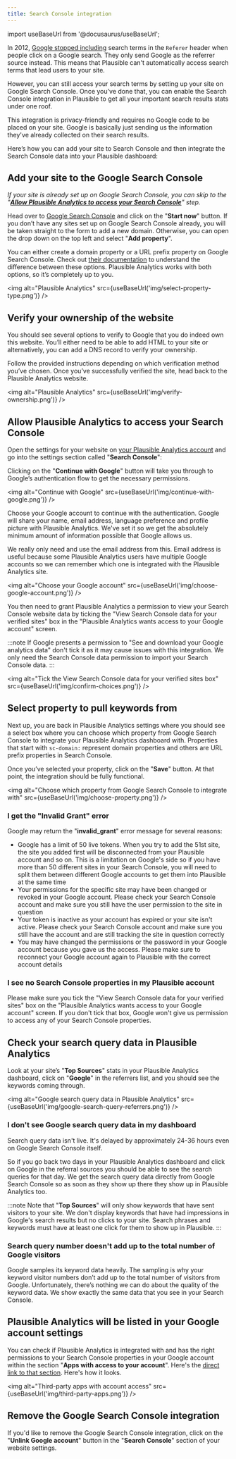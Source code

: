 ```yaml
---
title: Search Console integration
--- 
```


import useBaseUrl from '@docusaurus/useBaseUrl';

In 2012, [Google stopped including](https://webmasters.googleblog.com/2012/03/upcoming-changes-in-googles-http.html) search terms in the `Referer` header when people click on a Google search. They only send Google as the referrer source instead. This means that Plausible can't automatically access search terms that lead users to your site.

However, you can still access your search terms by setting up your site on Google Search Console. Once you’ve done that, you can enable the Search Console integration in Plausible to get all your important search results stats under one roof.

This integration is privacy-friendly and requires no Google code to be placed on your site. Google is basically just sending us the information they've already collected on their search results.

Here’s how you can add your site to Search Console and then integrate the Search Console data into your Plausible dashboard:

## Add your site to the Google Search Console

_If your site is already set up on Google Search Console, you can skip to the "**[Allow Plausible Analytics to access your Search Console](#allow-plausible-analytics-to-access-your-search-console)**" step._

Head over to [Google Search Console](https://search.google.com/search-console/) and click on the "**Start now**" button. If you don’t have any sites set up on Google Search Console already, you will be taken straight to the form to add a new domain. Otherwise, you can open the drop down on the top left and select "**Add property**".

You can either create a domain property or a URL prefix property on Google Search Console. Check out [their documentation](https://support.google.com/webmasters/answer/34592?hl=en) to understand the difference between these options. Plausible Analytics works with both options, so it’s completely up to you.

<img alt="Plausible Analytics" src={useBaseUrl('img/select-property-type.png')} />

## Verify your ownership of the website

You should see several options to verify to Google that you do indeed own this website. You’ll either need to be able to add HTML to your site or alternatively, you can add a DNS record to verify your ownership.

Follow the provided instructions depending on which verification method you’ve chosen. Once you’ve successfully verified the site, head back to the Plausible Analytics website.

<img alt="Plausible Analytics" src={useBaseUrl('img/verify-ownership.png')} />

## Allow Plausible Analytics to access your Search Console

Open the settings for your website on [your Plausible Analytics account](https://plausible.io/sites) and go into the settings section called "**Search Console**":

Clicking on the "**Continue with Google**" button will take you through to Google’s authentication flow to get the necessary permissions.

<img alt="Continue with Google" src={useBaseUrl('img/continue-with-google.png')} />

Choose your Google account to continue with the authentication. Google will share your name, email address, language preference and profile picture with Plausible Analytics. We've set it so we get the absolutely minimum amount of information possible that Google allows us. 

We really only need and use the email address from this. Email address is useful because some Plausible Analytics users have multiple Google accounts so we can remember which one is integrated with the Plausible Analytics site.

<img alt="Choose your Google account" src={useBaseUrl('img/choose-google-account.png')} />

You then need to grant Plausible Analytics a permission to view your Search Console website data by ticking the "View Search Console data for your verified sites" box in the "Plausible Analytics wants access to your Google account" screen.

:::note
If Google presents a permission to "See and download your Google analytics data" don't tick it as it may cause issues with this integration. We only need the Search Console data permission to import your Search Console data.
:::

<img alt="Tick the View Search Console data for your verified sites box" src={useBaseUrl('img/confirm-choices.png')} />

## Select property to pull keywords from

Next up, you are back in Plausible Analytics settings where you should see a select box where you can choose which property from Google Search Console to integrate your Plausible Analytics dashboard with. Properties that start with `sc-domain:` represent domain properties and others are URL prefix properties in Search Console.

Once you’ve selected your property, click on the "**Save**" button. At that point, the integration should be fully functional.

<img alt="Choose which property from Google Search Console to integrate with" src={useBaseUrl('img/choose-property.png')} />

### I get the "Invalid Grant" error

Google may return the "**invalid_grant**" error message for several reasons:

* Google has a limit of 50 live tokens. When you try to add the 51st site, the site you added first will be disconnected from your Plausible account and so on. This is a limitation on Google's side so if you have more than 50 different sites in your Search Console, you will need to split them between different Google accounts to get them into Plausible at the same time
* Your permissions for the specific site may have been changed or revoked in your Google account. Please check your Search Console account and make sure you still have the user permission to the site in question
* Your token is inactive as your account has expired or your site isn't active. Please check your Search Console account and make sure you still have the account and are still tracking the site in question correctly
* You may have changed the permissions or the password in your Google account because you gave us the access. Please make sure to reconnect your Google account again to Plausible with the correct account details

### I see no Search Console properties in my Plausible account

Please make sure you tick the "View Search Console data for your verified sites" box on the "Plausible Analytics wants access to your Google account" screen. If you don't tick that box, Google won't give us permission to access any of your Search Console properties. 

## Check your search query data in Plausible Analytics

Look at your site’s "**Top Sources**" stats in your Plausible Analytics dashboard, click on "**Google**" in the referrers list, and you should see the keywords coming through.

<img alt="Google search query data in Plausible Analytics" src={useBaseUrl('img/google-search-query-referrers.png')} />

### I don't see Google search query data in my dashboard

Search query data isn't live. It's delayed by approximately 24-36 hours even on Google Search Console itself. 

So if you go back two days in your Plausible Analytics dashboard and click on Google in the referral sources you should be able to see the search queries for that day. We get the search query data directly from Google Search Console so as soon as they show up there they show up in Plausible Analytics too.

:::note
Note that "**Top Sources**" will only show keywords that have sent visitors to your site. We don't display keywords that have had impressions in Google's search results but no clicks to your site. Search phrases and keywords must have at least one click for them to show up in Plausible.
:::

### Search query number doesn't add up to the total number of Google visitors

Google samples its keyword data heavily. The sampling is why your keyword visitor numbers don’t add up to the total number of visitors from Google. Unfortunately, there’s nothing we can do about the quality of the keyword data. We show exactly the same data that you see in your Search Console.

## Plausible Analytics will be listed in your Google account settings

You can check if Plausible Analytics is integrated with and has the right permissions to your Search Console properties in your Google account within the section "**Apps with access to your account**". Here's the [direct link to that section](https://myaccount.google.com/permissions). Here's how it looks.

<img alt="Third-party apps with account access" src={useBaseUrl('img/third-party-apps.png')} />

## Remove the Google Search Console integration

If you'd like to remove the Google Search Console integration, click on the "**Unlink Google account**" button in the "**Search Console**" section of your website settings.
